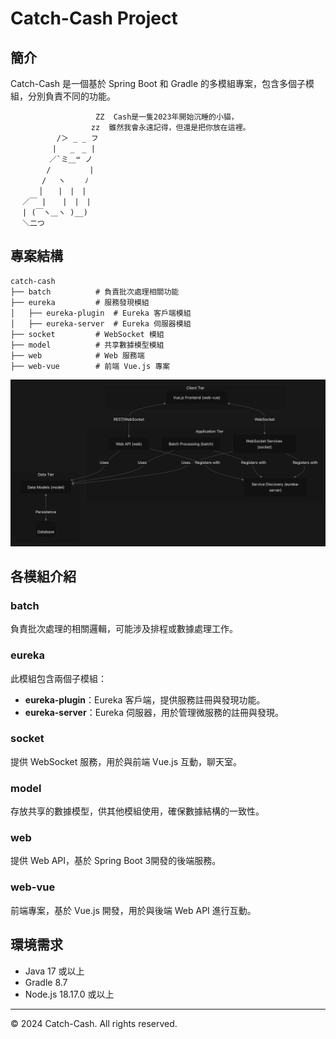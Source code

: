 # Catch-Cash Project

## 簡介
Catch-Cash 是一個基於 Spring Boot 和 Gradle 的多模組專案，包含多個子模組，分別負責不同的功能。
```
                   ZZ  Cash是一隻2023年開始沉睡的小貓，
                  zz  雖然我會永遠記得，但還是把你放在這裡。
 　　　　　 /＞ _ _ フ
 　　　　　|   _　_ |
 　 　　　／`ミ＿꒳ ノ
 　　 　 /　　　 　 |
 　　　 /　 ヽ　　 ﾉ
 　 　 │　　|　|　|
 　／￣ | 　 |　|　|
 　| (￣ヽ＿ヽ )__)
 　＼二つ
```

## 專案結構
```
catch-cash
├── batch          # 負責批次處理相關功能
├── eureka         # 服務發現模組
│   ├── eureka-plugin  # Eureka 客戶端模組
│   ├── eureka-server  # Eureka 伺服器模組
├── socket         # WebSocket 模組
├── model          # 共享數據模型模組
├── web            # Web 服務端
├── web-vue        # 前端 Vue.js 專案
```
![專案架構](/etc/image/Architecture.jpg)
## 各模組介紹
### batch
負責批次處理的相關邏輯，可能涉及排程或數據處理工作。

### eureka
此模組包含兩個子模組：
- **eureka-plugin**：Eureka 客戶端，提供服務註冊與發現功能。
- **eureka-server**：Eureka 伺服器，用於管理微服務的註冊與發現。

### socket
提供 WebSocket 服務，用於與前端 Vue.js 互動，聊天室。

### model
存放共享的數據模型，供其他模組使用，確保數據結構的一致性。

### web
提供 Web API，基於 Spring Boot 3開發的後端服務。

### web-vue
前端專案，基於 Vue.js 開發，用於與後端 Web API 進行互動。

## 環境需求
- Java 17 或以上
- Gradle 8.7
- Node.js 18.17.0 或以上
---
© 2024 Catch-Cash. All rights reserved.
